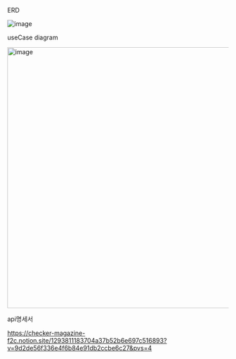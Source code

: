 



ERD 

![image](https://github.com/hamseungwan2023/personalAssignment/assets/125807759/68013143-180f-4130-872d-93dc880fd328)

useCase diagram

<img width="593" alt="image" src="https://github.com/hamseungwan2023/personalAssignment/assets/125807759/e9375654-d21f-4a80-9122-2e850d486e07">


api명세서

https://checker-magazine-f2c.notion.site/1293811183704a37b52b6e697c516893?v=9d2de56f336e4f6b84e91db2ccbe6c27&pvs=4
